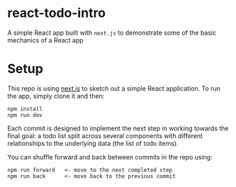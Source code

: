 # react-todo-intro

A simple React app built with `next.js` to demonstrate some of the basic mechanics of a React app

# Setup

This repo is using [next.js](https://nextjs.org/learn/basics/getting-started) to sketch out a simple React application. To run the app, simply clone it and then:

```
npm install
npm run dev
```

Each commit is designed to implement the next step in working towards the final goal: a todo list split across several components with different relationships to the underlying data (the list of todo items).

You can shuffle forward and back between commits in the repo using:
```
npm run forward   <- move to the next completed step
npm run back      <- move back to the previous commit
```
